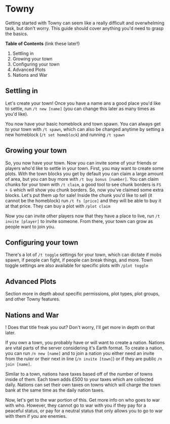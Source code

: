 # Towny
  
Getting started with Towny can seem like a really difficult and overwhelming task, but don't worry. This guide should cover anything you'd need to grasp the basics.  
  
**Table of Contents** (link these later!)
1. Settling in
2. Growing your town
3. Configuring your town
4. Advanced Plots 
5. Nations and War

## Settling in

Let's create your town! Once you have a name ans a good place you'd like to settle, run `/t new [name]` (you can change this later as many times as you'd like).  
  
You now have your basic homeblock and town spawn. You can always get to your town with `/t spawn`, which can also be changed anytime by setting a new homeblock (`/t set homeblock`) and running `/t spawn`  

## Growing your town

So, you now have your town. Now you can invite some of your friends or players who'd like to settle in your town. First, you may want to create some plots. With the town blocks you get by default you can claim a large amount of area, but you can buy more with `/t buy bonus [number]`. You can claim chunks for your town with `/t claim`, a good tool to see chunk borders is `FS + G` which will show you chunk borders. So, now you've claimed some extra blocks. Let's put them up for sale! Inside the chunk you'd like to sell (it cannot be the homeblock) run `/t fs [price]` and they will be able to buy it at that price. They can buy a plot with `/plot claim`
  
Now you can invite other players now that they have a place to live, run `/t invite [player]` to invite someone. From there, your town can grow as people want to join you. 

## Configuring your town
  
There's a lot of `/t toggle` settings for your town, which can dictate if mobs spawn, if people can fight, if people can break things, and more. Town toggle settings are also available for specific plots with `/plot toggle`

## Advanced Plots
  
Section more in depth about specific permissions, plot types, plot groups, and other Towny features.

## Nations and War
   
! Does that title freak you out? Don't worry, I'll get more in depth on that later.  
    
If you own a town, you probably have or will want to create a nation. Nations are vital parts of the server considering it's Earth format. To create a nation, you can run `/n new [name]` and to join a nation you either need an invite from the ruler or their next in line (`/n invite [town]`) or if they are public `/n join [name]`.  
  
Similar to a town, nations have taxes based off of the number of towns inside of them. Each town adds £500 to your taxes which are collected daily. Nations can set their own taxes on towns which will charge the town bank at the same time as the daily nation taxes.  
  
Now, let's get to the war portion of this. Get more info on who goes to war with who. However, they cannot go to war with you if they pay for a peaceful status, or pay for a neutral status that only allows you to go to war with them if you are enemies.   

